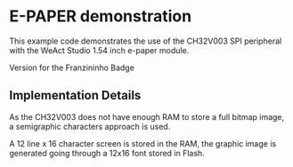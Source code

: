 # E-PAPER demonstration
This example code demonstrates the use of the CH32V003 SPI peripheral with the WeAct Studio 1.54 inch e-paper module.

Version for the Franzininho Badge

## Implementation Details
As the CH32V003 does not have enough RAM to store a full bitmap image, a semigraphic characters approach is used.

A 12 line x 16 character screen is stored in the RAM, the graphic image is generated going through a 12x16 font stored in Flash.


